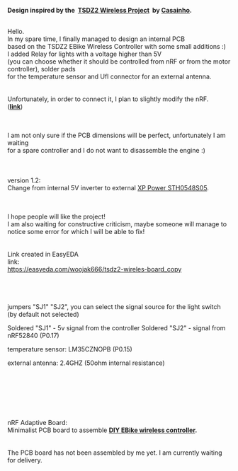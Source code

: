 

<b>Design inspired by the 
<span class="colour" style="color: rgb(34, 34, 34);"> </span>**[TSDZ2 Wireless Project](https://opensourceebike.github.io/)**
 <span class="colour" style="color: rgb(34, 34, 34);">by </span>**[Casainho](https://endless-sphere.com/forums/memberlist.php?mode=viewprofile&u=18879).**</b>
<br>
<br>

Hello.<br>
In my spare time, I finally managed to design an internal PCB <br>
based on the TSDZ2 EBike Wireless Controller with some small additions  :) <br>
I added Relay for lights with a voltage higher than 5V <br>
(you can choose whether it should be controlled from nRF or from the motor controller), solder pads <br>
for the temperature sensor and Ufl connector for an external antenna.<br>
<br>
<br>
Unfortunately, in order to connect it, I plan to slightly modify the nRF.<br>
(**[link](https://devzone.nordicsemi.com/f/nordic-q-a/58983/nrf52840-dongle-matching-network-for-ext-antenna)**)<br><br>

<br>
I am not only sure if the PCB dimensions will be perfect, unfortunately I am waiting <br>
for a spare controller and I do not want to disassemble the engine :)<br><br>
<br>
<br>
version 1.2:<br>
Change from internal 5V inverter to external <a href="https://export.rsdelivers.com/product/xp-power/sth0548s05/xp-power-surface-mount-dc-dc-switching-regulator/1883365" target="_blank">XP Power STH0548S05</a>.
<br>
<br>

<br>

I hope people will like the project!<br>
I am also waiting for constructive criticism, maybe someone will manage to notice some error for which I will be able to fix!<br><br>
<br>
Link created in EasyEDA<br>
link:<br>
https://easyeda.com/woojak666/tsdz2-wireles-board_copy<br><br>
<br>
<br>
<br>
jumpers "SJ1" "SJ2", you can select the signal
source for the light switch (by default not selected)

Soldered "SJ1" - 5v signal from the controller
Soldered "SJ2" - signal from nRF52840 (P0.17)

temperature sensor: LM35CZNOPB (P0.15)

external antenna:
2.4GHZ (50ohm internal resistance)

<a href="https://www.fotosik.pl/zdjecie/7f113ee466bc0085" target="_blank"><img src="https://images91.fotosik.pl/501/7f113ee466bc0085med.png" border="0" alt="" /></a>

<a href="https://www.fotosik.pl/zdjecie/d578191964af04d6" target="_blank"><img src="https://images92.fotosik.pl/501/d578191964af04d6med.png" border="0" alt="" /></a>

<a href="https://www.fotosik.pl/zdjecie/061baf7992c5fff2" target="_blank"><img src="https://images92.fotosik.pl/501/061baf7992c5fff2med.png" border="0" alt="" /></a>

<a href="https://www.fotosik.pl/zdjecie/61608f84c9f4ba9b" target="_blank"><img src="https://images90.fotosik.pl/501/61608f84c9f4ba9bmed.png" border="0" alt="" /></a>

<br>
<br>

nRF Adaptive Board:<br>
Minimalist PCB board to assemble **[DIY EBike wireless controller](https://opensourceebike.github.io/ebike_wireless_controller.html).**<br>
<br>
<br>
The PCB board has not been assembled by me yet.
I am currently waiting for delivery.




